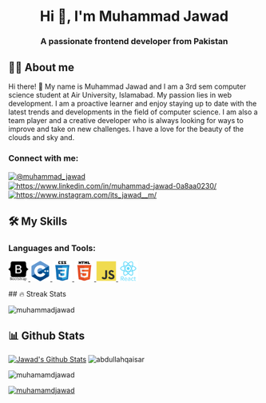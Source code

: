 
<h1 align="center">Hi 👋, I'm Muhammad Jawad</h1>
<h3 align="center">A passionate frontend developer from Pakistan</h3>

## 💁‍♂️ About me
 
Hi there! 👋 My name is Muhammad Jawad and I am a 3rd sem computer science student at Air University, Islamabad. My passion lies in web development. I am a proactive learner and enjoy staying up to date with the latest trends and developments in the field of computer science. I am also a team player and a creative developer who is always looking for ways to improve and take on new challenges. I have a love for the beauty of the clouds and sky and.

<h3 align="left">Connect with me:</h3>
<p align="left">
<a href="https://codepen.io/@muhammad_jawad" target="blank"><img align="center" src="https://raw.githubusercontent.com/rahuldkjain/github-profile-readme-generator/master/src/images/icons/Social/codepen.svg" alt="@muhammad_jawad" height="30" width="40" /></a>
<a href="https://linkedin.com/in/https://www.linkedin.com/in/muhammad-jawad-0a8aa0230/" target="blank"><img align="center" src="https://raw.githubusercontent.com/rahuldkjain/github-profile-readme-generator/master/src/images/icons/Social/linked-in-alt.svg" alt="https://www.linkedin.com/in/muhammad-jawad-0a8aa0230/" height="30" width="40" /></a>
<a href="https://instagram.com/https://www.instagram.com/its_jawad__m/" target="blank"><img align="center" src="https://raw.githubusercontent.com/rahuldkjain/github-profile-readme-generator/master/src/images/icons/Social/instagram.svg" alt="https://www.instagram.com/its_jawad__m/" height="30" width="40" /></a>
</p>



## 🛠️ My Skills

<h3 align="left">Languages and Tools:</h3>
<p align="left"> <a href="https://getbootstrap.com" target="_blank" rel="noreferrer"> <img src="https://raw.githubusercontent.com/devicons/devicon/master/icons/bootstrap/bootstrap-plain-wordmark.svg" alt="bootstrap" width="40" height="40"/> </a> <a href="https://www.w3schools.com/cpp/" target="_blank" rel="noreferrer"> <img src="https://raw.githubusercontent.com/devicons/devicon/master/icons/cplusplus/cplusplus-original.svg" alt="cplusplus" width="40" height="40"/> </a> <a href="https://www.w3schools.com/css/" target="_blank" rel="noreferrer"> <img src="https://raw.githubusercontent.com/devicons/devicon/master/icons/css3/css3-original-wordmark.svg" alt="css3" width="40" height="40"/> </a> <a href="https://www.w3.org/html/" target="_blank" rel="noreferrer"> <img src="https://raw.githubusercontent.com/devicons/devicon/master/icons/html5/html5-original-wordmark.svg" alt="html5" width="40" height="40"/> </a> <a href="https://developer.mozilla.org/en-US/docs/Web/JavaScript" target="_blank" rel="noreferrer"> <img src="https://raw.githubusercontent.com/devicons/devicon/master/icons/javascript/javascript-original.svg" alt="javascript" width="40" height="40"/> </a> <a href="https://reactjs.org/" target="_blank" rel="noreferrer"> <img src="https://raw.githubusercontent.com/devicons/devicon/master/icons/react/react-original-wordmark.svg" alt="react" width="40" height="40"/> </a> </p>
## 🔥 Streak Stats
<p><img src="https://github-readme-streak-stats.herokuapp.com/?user=muhammadjawad&theme=algolia"
        alt="muhammadjawad" /></p>

## 📊 Github Stats
<p>
    <a href="https://github.com/anuraghazra/github-readme-stats"><img alt="Jawad's Github Stats"
            src="https://github-readme-stats.vercel.app/api?username=muhammadjawad&show_icons=true&count_private=true&theme=algolia"
            height="192px" /></a>
    <img src="https://github-readme-stats.vercel.app/api/top-langs?username=muhammadjawad&langs_count=10&show_icons=true&locale=en&layout=compact&theme=algolia"
        alt="abdullahqaisar" height="192px" />
    <br />
    <p align="left"> <img src="https://komarev.com/ghpvc/?username=muhamamdjawad&label=Profile%20views&color=0e75b6&style=flat" alt="muhamamdjawad" /> </p>

<p align="left"> <a href="https://github.com/ryo-ma/github-profile-trophy"><img src="https://github-profile-trophy.vercel.app/?username=muhamamdjawad" alt="muhamamdjawad" /></a> </p></p>
